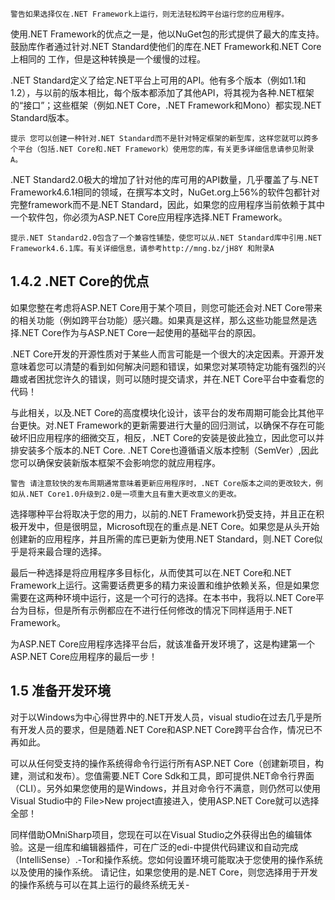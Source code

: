     警告如果选择仅在.NET Framework上运行，则无法轻松跨平台运行您的应用程序。

使用.NET Framework的优点之一是，他以NuGet包的形式提供了最大的库支持。鼓励库作者通过针对.NET Standard使他们的库在.NET Framework和.NET Core上相同的
工作，但是这种转换是一个缓慢的过程。

.NET Standard定义了给定.NET平台上可用的API。他有多个版本（例如1.1和1.2），与以前的版本相比，每个版本都添加了其他API，将其视为各种.NET框架的“接口”；这些框架（例如.NET Core，.NET Framework和Mono）都实现.NET Standard版本。

    提示 您可以创建一种针对.NET Standard而不是针对特定框架的新型库，这样您就可以跨多个平台（包括.NET Core和.NET Framework）使用您的库，有关更多详细信息请参见附录A。

.NET Standard2.0极大的增加了针对他的库可用的API数量，几乎覆盖了与.NET Framework4.6.1相同的领域，在撰写本文时，NuGet.org上56%的软件包都针对完整framework而不是.NET Standard，因此，如果您的应用程序当前依赖于其中一个软件包，你必须为ASP.NET Core应用程序选择.NET Framework。

    提示.NET Standard2.0包含了一个兼容性铺垫，使您可以从.NET Standard库中引用.NET Framework4.6.1库。有关详细信息，请参考http://mng.bz/jH8Y 和附录A

## 1.4.2 .NET Core的优点

如果您整在考虑将ASP.NET Core用于某个项目，则您可能还会对.NET Core带来的相关功能（例如跨平台功能）感兴趣。如果真是这样，那么这些功能显然是选择.NET Core作为与ASP.NET Core一起使用的基础平台的原因。

.NET Core开发的开源性质对于某些人而言可能是一个很大的决定因素。开源开发意味着您可以清楚的看到如何解决问题和错误，如果您对某项特定功能有强烈的兴趣或者困扰您许久的错误，则可以随时提交请求，并在.NET Core平台中查看您的代码！

与此相关，以及.NET Core的高度模块化设计，该平台的发布周期可能会比其他平台更快。对.NET Framework的更新需要进行大量的回归测试，以确保不存在可能破坏旧应用程序的细微交互，相反，.NET Core的安装是彼此独立，因此您可以并排安装多个版本的.NET Core. .NET Core也遵循语义版本控制（SemVer）,因此您可以确保安装新版本框架不会影响您的就应用程序。

    警告 请注意较快的发布周期通常意味着更新应用程序时，.NET Core版本之间的更改较大，例如从.NET Core1.0升级到2.0是一项重大且有重大更改意义的更改。

选择哪种平台将取决于您的用力，以前的.NET Framework扔受支持，并且正在积极开发中，但是很明显，Microsoft现在的重点是.NET Core。如果您是从头开始创建新的应用程序，并且所需的库已更新为使用.NET Standard，则.NET Core似乎是将来最合理的选择。

最后一种选择是将应用程序多目标化，从而使其可以在.NET Core和.NET Framework上运行。这需要话费更多的精力来设置和维护依赖关系，但是如果您需要在这两种环境中运行，这是一个可行的选择。在本书中，我将以.NET Core平台为目标，但是所有示例都应在不进行任何修改的情况下同样适用于.NET Framework。

为ASP.NET Core应用程序选择平台后，就该准备开发环境了，这是构建第一个ASP.NET Core应用程序的最后一步！

## 1.5 准备开发环境

对于以Windows为中心得世界中的.NET开发人员，visual studio在过去几乎是所有开发人员的要求，但是随着.NET Core和ASP.NET Core跨平台合作，情况已不再如此。

可以从任何受支持的操作系统得命令行运行所有ASP.NET Core（创建新项目，构建，测试和发布）。您值需要.NET Core Sdk和工具，即可提供.NET命令行界面（CLI）。另外如果您使用的是Windows，并且对命令行不满意，则仍然可以使用Visual Studio中的 File>New project直接进入，使用ASP.NET Core就可以选择全部！

同样借助OMniSharp项目，您现在可以在Visual Studio之外获得出色的编辑体验。这是一组库和编辑器插件，可在广泛的edi-中提供代码建议和自动完成（IntelliSense）.-Tor和操作系统。您如何设置环境可能取决于您使用的操作系统以及使用的操作系统。
请记住，如果您使用的是.NET Core，则您选择用于开发的操作系统与可以在其上运行的最终系统无关-